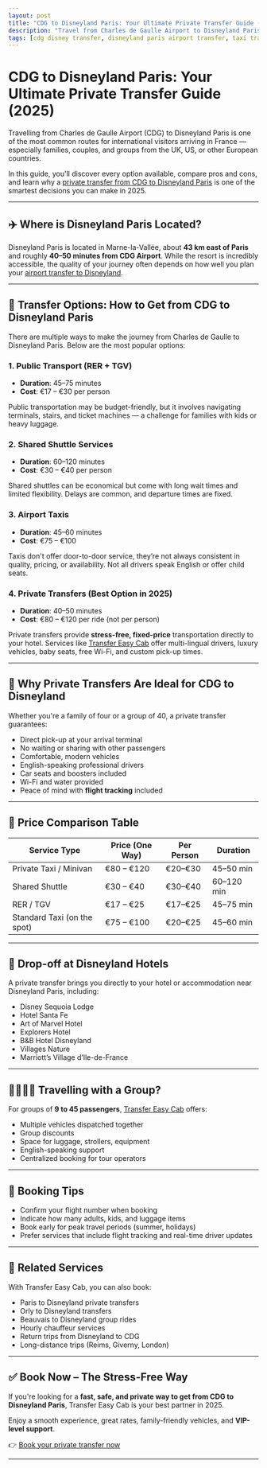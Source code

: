 ```yaml
---
layout: post
title: "CDG to Disneyland Paris: Your Ultimate Private Transfer Guide (2025)"
description: "Travel from Charles de Gaulle Airport to Disneyland Paris easily with this complete private transfer guide. Compare prices, discover the best services, and make your journey stress-free."
tags: [cdg disney transfer, disneyland paris airport transfer, taxi transfer from charles de gaulle to disneyland paris, private transfer cdg to disneyland paris, airport transfers paris france]
---
```


# CDG to Disneyland Paris: Your Ultimate Private Transfer Guide (2025)

Travelling from Charles de Gaulle Airport (CDG) to Disneyland Paris is one of the most common routes for international visitors arriving in France — especially families, couples, and groups from the UK, US, or other European countries.

In this guide, you'll discover every option available, compare pros and cons, and learn why a [private transfer from CDG to Disneyland Paris](https://www.transfereasycab.com/paris-disney-transfer) is one of the smartest decisions you can make in 2025.

---

## ✈️ Where is Disneyland Paris Located?

Disneyland Paris is located in Marne-la-Vallée, about **43 km east of Paris** and roughly **40–50 minutes from CDG Airport**. While the resort is incredibly accessible, the quality of your journey often depends on how well you plan your [airport transfer to Disneyland](https://www.transfereasycab.com/paris-disney-transfer).

---

## 🚗 Transfer Options: How to Get from CDG to Disneyland Paris

There are multiple ways to make the journey from Charles de Gaulle to Disneyland Paris. Below are the most popular options:

### 1. **Public Transport (RER + TGV)**

- **Duration**: 45–75 minutes  
- **Cost**: €17 – €30 per person

Public transportation may be budget-friendly, but it involves navigating terminals, stairs, and ticket machines — a challenge for families with kids or heavy luggage.

### 2. **Shared Shuttle Services**

- **Duration**: 60–120 minutes  
- **Cost**: €30 – €40 per person

Shared shuttles can be economical but come with long wait times and limited flexibility. Delays are common, and departure times are fixed.

### 3. **Airport Taxis**

- **Duration**: 45–60 minutes  
- **Cost**: €75 – €100

Taxis don't offer door-to-door service, they’re not always consistent in quality, pricing, or availability. Not all drivers speak English or offer child seats.

### 4. **Private Transfers** (Best Option in 2025)

- **Duration**: 40–50 minutes  
- **Cost**: €80 – €120 per ride (not per person)

Private transfers provide **stress-free, fixed-price** transportation directly to your hotel. Services like [Transfer Easy Cab](https://www.transfereasycab.com) offer multi-lingual drivers, luxury vehicles, baby seats, free Wi-Fi, and custom pick-up times.

---

## 🎯 Why Private Transfers Are Ideal for CDG to Disneyland

Whether you're a family of four or a group of 40, a private transfer guarantees:

- Direct pick-up at your arrival terminal  
- No waiting or sharing with other passengers  
- Comfortable, modern vehicles  
- English-speaking professional drivers  
- Car seats and boosters included  
- Wi-Fi and water provided  
- Peace of mind with **flight tracking** included

---

## 🧾 Price Comparison Table

| Service Type                        | Price (One Way) | Per Person | Duration   |
|------------------------------------|------------------|------------|------------|
| Private Taxi / Minivan             | €80 – €120       | €20–€30    | 45–50 min  |
| Shared Shuttle                     | €30 – €40        | €30–€40    | 60–120 min |
| RER / TGV                          | €17 – €25        | €17–€25    | 45–75 min  |
| Standard Taxi (on the spot)        | €75 – €100       | €20–€25    | 45–60 min  |

---

## 🏨 Drop-off at Disneyland Hotels

A private transfer brings you directly to your hotel or accommodation near Disneyland Paris, including:

- Disney Sequoia Lodge  
- Hotel Santa Fe  
- Art of Marvel Hotel  
- Explorers Hotel  
- B&B Hotel Disneyland  
- Villages Nature  
- Marriott’s Village d’Ile-de-France

---

## 👨‍👩‍👧‍👦 Travelling with a Group?

For groups of **9 to 45 passengers**, [Transfer Easy Cab](https://www.transfereasycab.com) offers:

- Multiple vehicles dispatched together  
- Group discounts  
- Space for luggage, strollers, equipment  
- English-speaking support  
- Centralized booking for tour operators

---

## 🧳 Booking Tips

- Confirm your flight number when booking  
- Indicate how many adults, kids, and luggage items  
- Book early for peak travel periods (summer, holidays)  
- Prefer services that include flight tracking and real-time driver updates

---

## 🧭 Related Services

With Transfer Easy Cab, you can also book:

- Paris to Disneyland private transfers  
- Orly to Disneyland transfers  
- Beauvais to Disneyland group rides  
- Hourly chauffeur services  
- Return trips from Disneyland to CDG  
- Long-distance trips (Reims, Giverny, London)

---

## ✅ Book Now – The Stress-Free Way

If you're looking for a **fast, safe, and private way to get from CDG to Disneyland Paris**, Transfer Easy Cab is your best partner in 2025.

Enjoy a smooth experience, great rates, family-friendly vehicles, and **VIP-level support**.

👉 [Book your private transfer now](https://www.transfereasycab.com/paris-disney-transfer)

---
